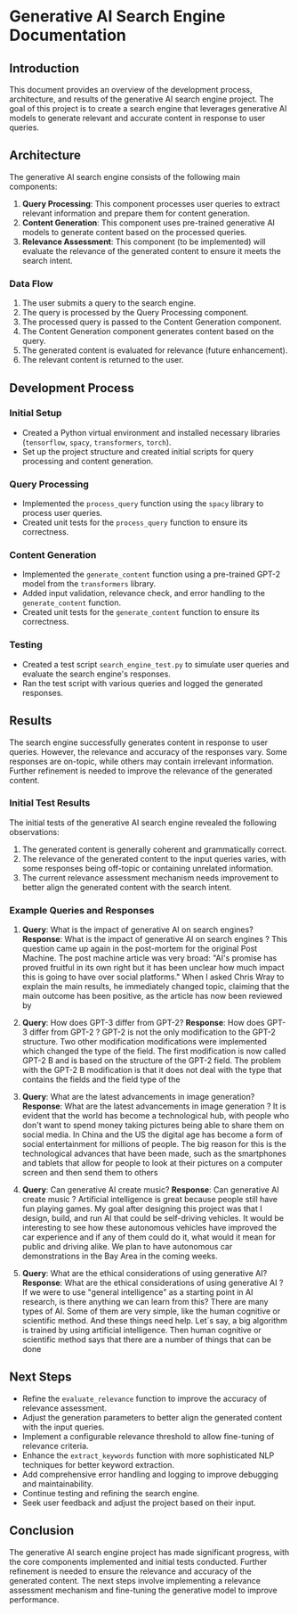 # Generative AI Search Engine Documentation

## Introduction
This document provides an overview of the development process, architecture, and results of the generative AI search engine project. The goal of this project is to create a search engine that leverages generative AI models to generate relevant and accurate content in response to user queries.

## Architecture
The generative AI search engine consists of the following main components:
1. **Query Processing**: This component processes user queries to extract relevant information and prepare them for content generation.
2. **Content Generation**: This component uses pre-trained generative AI models to generate content based on the processed queries.
3. **Relevance Assessment**: This component (to be implemented) will evaluate the relevance of the generated content to ensure it meets the search intent.

### Data Flow
1. The user submits a query to the search engine.
2. The query is processed by the Query Processing component.
3. The processed query is passed to the Content Generation component.
4. The Content Generation component generates content based on the query.
5. The generated content is evaluated for relevance (future enhancement).
6. The relevant content is returned to the user.

## Development Process
### Initial Setup
- Created a Python virtual environment and installed necessary libraries (`tensorflow`, `spacy`, `transformers`, `torch`).
- Set up the project structure and created initial scripts for query processing and content generation.

### Query Processing
- Implemented the `process_query` function using the `spacy` library to process user queries.
- Created unit tests for the `process_query` function to ensure its correctness.

### Content Generation
- Implemented the `generate_content` function using a pre-trained GPT-2 model from the `transformers` library.
- Added input validation, relevance check, and error handling to the `generate_content` function.
- Created unit tests for the `generate_content` function to ensure its correctness.

### Testing
- Created a test script `search_engine_test.py` to simulate user queries and evaluate the search engine's responses.
- Ran the test script with various queries and logged the generated responses.

## Results
The search engine successfully generates content in response to user queries. However, the relevance and accuracy of the responses vary. Some responses are on-topic, while others may contain irrelevant information. Further refinement is needed to improve the relevance of the generated content.

### Initial Test Results
The initial tests of the generative AI search engine revealed the following observations:
1. The generated content is generally coherent and grammatically correct.
2. The relevance of the generated content to the input queries varies, with some responses being off-topic or containing unrelated information.
3. The current relevance assessment mechanism needs improvement to better align the generated content with the search intent.

### Example Queries and Responses
1. **Query**: What is the impact of generative AI on search engines?
   **Response**: What is the impact of generative AI on search engines ? This question came up again in the post-mortem for the original Post Machine. The post machine article was very broad: "AI's promise has proved fruitful in its own right but it has been unclear how much impact this is going to have over social platforms." When I asked Chris Wray to explain the main results, he immediately changed topic, claiming that the main outcome has been positive, as the article has now been reviewed by

2. **Query**: How does GPT-3 differ from GPT-2?
   **Response**: How does GPT-3 differ from GPT-2 ? GPT-2 is not the only modification to the GPT-2 structure. Two other modification modifications were implemented which changed the type of the field. The first modification is now called GPT-2 B and is based on the structure of the GPT-2 field. The problem with the GPT-2 B modification is that it does not deal with the type that contains the fields and the field type of the

3. **Query**: What are the latest advancements in image generation?
   **Response**: What are the latest advancements in image generation ? It is evident that the world has become a technological hub, with people who don't want to spend money taking pictures being able to share them on social media. In China and the US the digital age has become a form of social entertainment for millions of people. The big reason for this is the technological advances that have been made, such as the smartphones and tablets that allow for people to look at their pictures on a computer screen and then send them to others

4. **Query**: Can generative AI create music?
   **Response**: Can generative AI create music ? Artificial intelligence is great because people still have fun playing games. My goal after designing this project was that I design, build, and run AI that could be self-driving vehicles. It would be interesting to see how these autonomous vehicles have improved the car experience and if any of them could do it, what would it mean for public and driving alike. We plan to have autonomous car demonstrations in the Bay Area in the coming weeks.

5. **Query**: What are the ethical considerations of using generative AI?
   **Response**: What are the ethical considerations of using generative AI ? If we were to use "general intelligence" as a starting point in AI research, is there anything we can learn from this? There are many types of AI. Some of them are very simple, like the human cognitive or scientific method. And these things need help. Let´s say, a big algorithm is trained by using artificial intelligence. Then human cognitive or scientific method says that there are a number of things that can be done

## Next Steps
- Refine the `evaluate_relevance` function to improve the accuracy of relevance assessment.
- Adjust the generation parameters to better align the generated content with the input queries.
- Implement a configurable relevance threshold to allow fine-tuning of relevance criteria.
- Enhance the `extract_keywords` function with more sophisticated NLP techniques for better keyword extraction.
- Add comprehensive error handling and logging to improve debugging and maintainability.
- Continue testing and refining the search engine.
- Seek user feedback and adjust the project based on their input.

## Conclusion
The generative AI search engine project has made significant progress, with the core components implemented and initial tests conducted. Further refinement is needed to ensure the relevance and accuracy of the generated content. The next steps involve implementing a relevance assessment mechanism and fine-tuning the generative model to improve performance.
